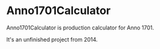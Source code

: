 # Anno1701Calculator
Anno1701Calculator is production calculator for Anno 1701.

It's an unfinished project from 2014. 
